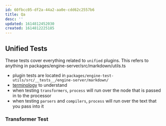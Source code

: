 ```yaml
---
id: 60fbcc05-df2a-44a2-aa0e-cdd62c2557b6
title: Qa
desc: ''
updated: 1614812452030
created: 1614812225185
---
```


## Unified Tests

These tests cover everything related to `unified` plugins. This refers to anything in packages/engine-server/src/markdown/utils.ts

- plugin tests are located in `packages/engine-test-utils/src/__tests__/engine-server/markdown/`
- [terminology](https://www.kevinslin.com/notes/09b6c659-3fe3-4a7d-98f9-47e7167cca5b.html) to understand
- when testing `transformers`, `process` will run over the node that is passed in to the processor
- when testing `parsers` and `compilers`, `process` will run over the text that you pass into it 

### Transformer Test

